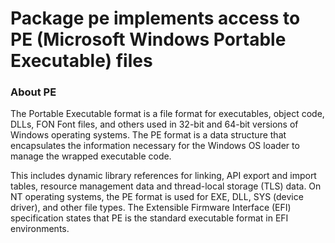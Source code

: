 # Package pe implements access to PE (Microsoft Windows Portable Executable) files

### About PE

The Portable Executable format is a file format for executables, object code, DLLs, FON Font files, and others used in 32-bit and 64-bit versions of Windows operating systems. The PE format is a data structure that encapsulates the information necessary for the Windows OS loader to manage the wrapped executable code.

This includes dynamic library references for linking, API export and import tables, resource management data and thread-local storage (TLS) data. On NT operating systems, the PE format is used for EXE, DLL, SYS (device driver), and other file types. The Extensible Firmware Interface (EFI) specification states that PE is the standard executable format in EFI environments.

